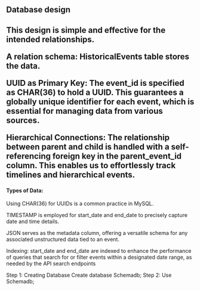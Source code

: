 <html>
  <head>
  </head>

  <body>
<h2>Database design<h2>

<p>This design is simple and effective for the intended relationships.</p>

<p>A relation schema: HistoricalEvents table stores the data.</p>

<p>UUID as Primary Key: The event_id is specified as CHAR(36) to hold a UUID. This guarantees a globally unique identifier for each event, which is essential for managing data from various sources.</p>

<p>Hierarchical Connections: The relationship between parent and child is handled with a self-referencing foreign key in the parent_event_id column. This enables us to effortlessly track timelines and hierarchical events.</p>

<h4>Types of Data:</h4>

Using CHAR(36) for UUIDs is a common practice in MySQL.

TIMESTAMP is employed for start_date and end_date to precisely capture date and time details.

JSON serves as the metadata column, offering a versatile schema for any associated unstructured data tied to an event.

Indexing: start_date and end_date are indexed to enhance the performance of queries that search for or filter events within a designated date range, as needed by the API search endpoints


Step 1: Creating Database 
Create database Schemadb;
Step 2: Use Schemadb;
